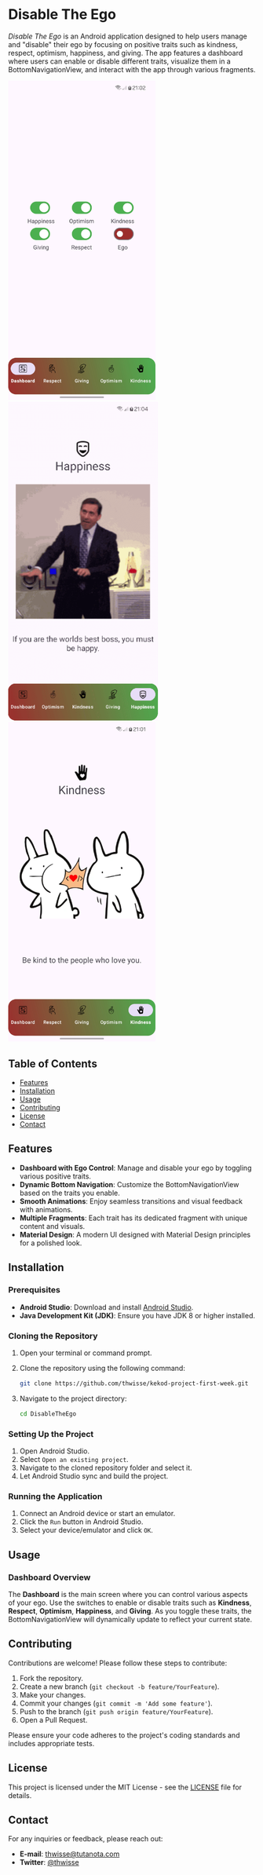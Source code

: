 # Disable The Ego

_Disable The Ego_ is an Android application designed to help users manage and "disable" their ego by focusing on positive traits such as kindness, respect, optimism, happiness, and giving. The app features a dashboard where users can enable or disable different traits, visualize them in a BottomNavigationView, and interact with the app through various fragments.

<img src="DisableTheEgo/assets/ss_dashboard.jpg"  width="300"/> <img src="DisableTheEgo/assets/ss_happiness.gif" alt="Uygulama Kullanımı" width="305"/> <img src="DisableTheEgo/assets/ss_kindness.jpg" alt="Uygulama Kullanımı" width="300"/>

## Table of Contents

- [Features](#features)
- [Installation](#installation)
- [Usage](#usage)
- [Contributing](#contributing)
- [License](#license)
- [Contact](#contact)

## Features

- **Dashboard with Ego Control**: Manage and disable your ego by toggling various positive traits.
- **Dynamic Bottom Navigation**: Customize the BottomNavigationView based on the traits you enable.
- **Smooth Animations**: Enjoy seamless transitions and visual feedback with animations.
- **Multiple Fragments**: Each trait has its dedicated fragment with unique content and visuals.
- **Material Design**: A modern UI designed with Material Design principles for a polished look.

## Installation

### Prerequisites

- **Android Studio**: Download and install [Android Studio](https://developer.android.com/studio).
- **Java Development Kit (JDK)**: Ensure you have JDK 8 or higher installed.

### Cloning the Repository

1. Open your terminal or command prompt.
2. Clone the repository using the following command:

   ```bash
   git clone https://github.com/thwisse/kekod-project-first-week.git
   ```

3. Navigate to the project directory:

   ```bash
   cd DisableTheEgo
   ```

### Setting Up the Project

1. Open Android Studio.
2. Select `Open an existing project`.
3. Navigate to the cloned repository folder and select it.
4. Let Android Studio sync and build the project.

### Running the Application

1. Connect an Android device or start an emulator.
2. Click the `Run` button in Android Studio.
3. Select your device/emulator and click `OK`.

## Usage

### Dashboard Overview

The **Dashboard** is the main screen where you can control various aspects of your ego. Use the switches to enable or disable traits such as **Kindness**, **Respect**, **Optimism**, **Happiness**, and **Giving**. As you toggle these traits, the BottomNavigationView will dynamically update to reflect your current state.

## Contributing

Contributions are welcome! Please follow these steps to contribute:

1. Fork the repository.
2. Create a new branch (`git checkout -b feature/YourFeature`).
3. Make your changes.
4. Commit your changes (`git commit -m 'Add some feature'`).
5. Push to the branch (`git push origin feature/YourFeature`).
6. Open a Pull Request.

Please ensure your code adheres to the project's coding standards and includes appropriate tests.

## License

This project is licensed under the MIT License - see the [LICENSE](LICENSE) file for details.

## Contact

For any inquiries or feedback, please reach out:

- **E-mail**: thwisse@tutanota.com
- **Twitter**: [@thwisse](https://twitter.com/thwisse)